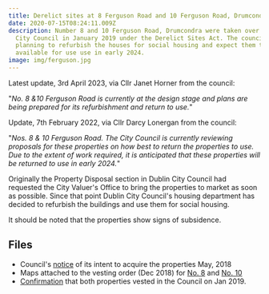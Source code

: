 ```yaml
---
title: Derelict sites at 8 Ferguson Road and 10 Ferguson Road, Drumcondra
date: 2020-07-15T08:24:11.009Z
description: Number 8 and 10 Ferguson Road, Drumcondra were taken over by Dublin
  City Council in January 2019 under the Derelict Sites Act. The council is
  planning to refurbish the houses for social housing and expect them to be
  available for use use in early 2024.
image: img/ferguson.jpg
---
```

Latest update, 3rd April 2023, via Cllr Janet Horner from the council:

"*No. 8 &10 Ferguson Road is currently at the design stage and plans are being prepared for its refurbishment and return to use.*"

Update, 7th February 2022, via Cllr Darcy Lonergan from the council:

"*Nos. 8 & 10 Ferguson Road. The City Council is currently reviewing proposals for these properties on how best to return the properties to use. Due to the extent of work required, it is anticipated that these properties will be returned to use in early 2024.*"

Originally the Property Disposal section in Dublin City Council had requested the City Valuer's Office to bring the properties to market as soon as possible. Since that point Dublin City Council's housing department has decided to refurbish the buildings and use them for social housing. 

It should be noted that the properties show signs of subsidence.

## Files

* Council's [notice](/docs/ferguson-Notice-of-Intention-to-Acquire-Compulsorily.pdf) of its intent to acquire the properties May, 2018
* Maps attached to the vesting order (Dec 2018) for [No. 8](/docs/ferguson-Map-No-8-Ferguson-Road.pdf) and [No. 10](/docs/ferguson-Map-No-10-Ferguson-Road.pdf)
* [Confirmation](/docs/ferguson-Report-No-572019.pdf) that both properties vested in the Council on Jan 2019.